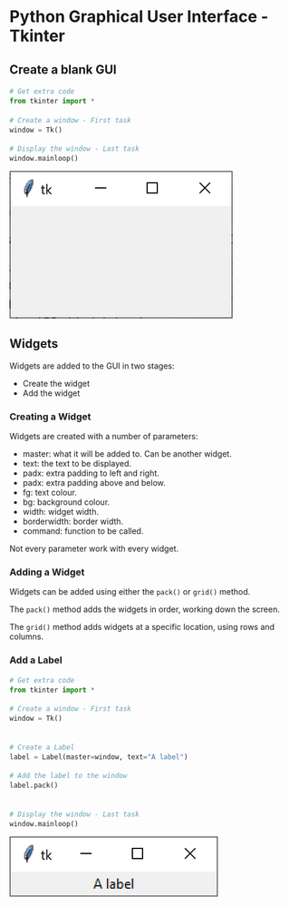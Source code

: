 # Python Graphical User Interface - Tkinter


## Create a blank GUI

``` python
# Get extra code
from tkinter import *

# Create a window - First task
window = Tk()

# Display the window - Last task
window.mainloop()
```

![Blank GUI](assets/window.png "Blank GUI")


## Widgets

Widgets are added to the GUI in two stages:

* Create the widget
* Add the widget

### Creating a Widget

Widgets are created with a number of parameters:

* master: what it will be added to.  Can be another widget.
* text: the text to be displayed.
* padx: extra padding to left and right.
* padx: extra padding above and below.
* fg: text colour.
* bg: background colour.
* width: widget width.
* borderwidth: border width.
* command: function to be called.

Not every parameter work with every widget.


### Adding a Widget

Widgets can be added using either the `pack()` or `grid()` method.

The `pack()` method adds the widgets in order, working down the screen.

The `grid()` method adds widgets at a specific location, using rows and columns.


### Add a Label

``` python
# Get extra code
from tkinter import *

# Create a window - First task
window = Tk()


# Create a Label
label = Label(master=window, text="A label")

# Add the label to the window
label.pack()


# Display the window - Last task
window.mainloop()
```

![Label](assets/label.png "GUI with a label")

